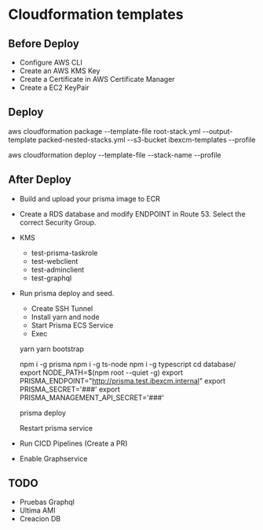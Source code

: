 # Cloudformation templates

## Before Deploy
- Configure AWS CLI
- Create an AWS KMS Key
- Create a Certificate in AWS Certificate Manager
- Create a EC2 KeyPair

## Deploy

aws cloudformation package --template-file root-stack.yml --output-template packed-nested-stacks.yml --s3-bucket ibexcm-templates --profile <PROFILE NAME>

aws cloudformation deploy --template-file <RESULT PREVIOUS COMMAND> --stack-name <YOUR STACK NAME> --profile <PROFILE NAME>

## After Deploy
- Build and upload your prisma image to ECR
- Create a RDS database and modify ENDPOINT in Route 53. Select the correct Security Group.
- KMS
    - test-prisma-taskrole
    - test-webclient
    - test-adminclient
    - test-graphql
- Run prisma deploy and seed. 
    - Create SSH Tunnel
    - Install yarn and node
    - Start Prisma ECS Service
    - Exec

    yarn
    yarn bootstrap

    npm i -g prisma
    npm i -g ts-node
    npm i -g typescript
    cd database/
    export NODE_PATH=$(npm root --quiet -g)
    export PRISMA_ENDPOINT="http://prisma.test.ibexcm.internal"
    export PRISMA_SECRET='###'
    export PRISMA_MANAGEMENT_API_SECRET='###'

    prisma deploy

    Restart prisma service

- Run CICD Pipelines (Create a PR)
- Enable Graphservice

## TODO
- Pruebas Graphql
- Ultima AMI
- Creacion DB
